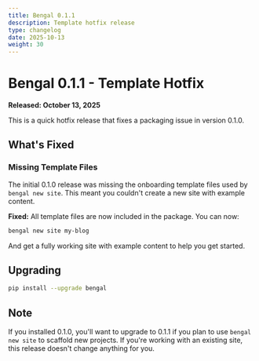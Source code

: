 ```yaml
---
title: Bengal 0.1.1
description: Template hotfix release
type: changelog
date: 2025-10-13
weight: 30
---
```


# Bengal 0.1.1 - Template Hotfix
**Released: October 13, 2025**

This is a quick hotfix release that fixes a packaging issue in version 0.1.0.

## What's Fixed

### Missing Template Files

The initial 0.1.0 release was missing the onboarding template files used by `bengal new site`. This meant you couldn't create a new site with example content.

**Fixed:** All template files are now included in the package. You can now:

```bash
bengal new site my-blog
```

And get a fully working site with example content to help you get started.

## Upgrading

```bash
pip install --upgrade bengal
```

## Note

If you installed 0.1.0, you'll want to upgrade to 0.1.1 if you plan to use `bengal new site` to scaffold new projects. If you're working with an existing site, this release doesn't change anything for you.
